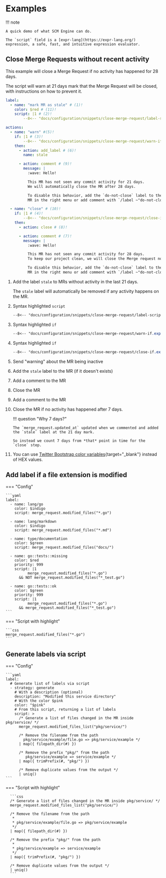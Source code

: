 # Examples

!!! note

    A quick demo of what SCM Engine can do.

    The `script` field is a [expr-lang](https://expr-lang.org/) expression, a safe, fast, and intuitive expression evaluator.

## Close Merge Requests without recent activity

This example will close a Merge Request if no activity has happened for 28 days.

The script will warn at 21 days mark that the Merge Request will be closed, with instructions on how to prevent it.

```{.yaml linenums=1}
label:
  - name: "mark MR as stale" # (1)!
    color: $red # (11)!
    script: |1 # (2)!
        --8<-- "docs/configuration/snippets/close-merge-request/label-script.expr"

actions:
  - name: "warn" #(5)!
    if: |1 # (3)!
        --8<-- "docs/configuration/snippets/close-merge-request/warn-if.expr"
    then:
      - action: add_label # (6)!
        name: stale

      - action: comment # (9)!
        message: |
          :wave: Hello!

          This MR has not seen any commit activity for 21 days.
          We will automatically close the MR after 28 days.

          To disable this behavior, add the `do-not-close` label to the
          MR in the right menu or add comment with `/label ~"do-not-close"`

  - name: "close" # (10)!
    if: |1 # (4)!
        --8<-- "docs/configuration/snippets/close-merge-request/close-if.expr"
    then:
      - action: close # (8)!

      - action: comment # (7)!
        message: |
          :wave: Hello!

          This MR has not seen any commit activity for 28 days.
          To keep our project clean, we will close the Merge request now.

          To disable this behavior, add the `do-not-close` label to the
          MR in the right menu or add comment with `/label ~"do-not-close"`
```

1. Add the label `stale` to MRs without activity in the last 21 days.

    The `stale` label will automatically be removed if any activity happens on the MR.

2. Syntax highlighted `script`

    ```css
    --8<-- "docs/configuration/snippets/close-merge-request/label-script.expr"
    ```

3. Syntax highlighted `if`

    ```css
    --8<-- "docs/configuration/snippets/close-merge-request/warn-if.expr"
    ```

4. Syntax highlighted `if`

    ```css
    --8<-- "docs/configuration/snippets/close-merge-request/close-if.expr"
    ```

5. Send "warning" about the MR being inactive
6. Add the `stale` label to the MR (if it doesn't exists)
7. Add a comment to the MR
8. Close the MR
9. Add a comment to the MR
10. Close the MR if no activity has happened after 7 days.

    !!! question "Why 7 days?"

        The `merge_request.updated_at` updated when we commented and added the `stale` label at the 21 day mark.

        So instead we count 7 days from *that* point in time for the `close` step.

11. You can use [Twitter Bootstrap color variables](https://getbootstrap.com/docs/5.3/customize/color/#all-colors){target="_blank"} instead of HEX values.

## Add label if a file extension is modified

=== "Config"

    ```yaml
    label:
      - name: lang/go
        color: $indigo
        script: merge_request.modified_files("*.go")

      - name: lang/markdown
        color: $indigo
        script: merge_request.modified_files("*.md")

      - name: type/documentation
        color: $green
        script: merge_request.modified_files("docs/")

      - name: go::tests::missing
        color: $red
        priority: 999
        script: |1
              merge_request.modified_files("*.go")
          && NOT merge_request.modified_files("*_test.go")

      - name: go::tests::ok
        color: $green
        priority: 999
        script: |1
              merge_request.modified_files("*.go")
          && merge_request.modified_files("*_test.go")
    ```

=== "Script with highlight"

    ```css
    merge_request.modified_files("*.go")
    ```

## Generate labels via script

=== "Config"

    ```yaml
    label:
      # Generate list of labels via script
      - strategy: generate
        # With a description (optional)
        description: "Modified this service directory"
        # With the color $pink
        color: "$pink"
        # From this script, returning a list of labels
        script: >
          /* Generate a list of files changed in the MR inside pkg/service/ */
          merge_request.modified_files_list("pkg/service/")

          /* Remove the filename from the path
            pkg/service/example/file.go => pkg/service/example */
          | map({ filepath_dir(#) })

          /* Remove the prefix "pkg/" from the path
             pkg/service/example => service/example */
          | map({ trimPrefix(#, "pkg/") })

          /* Remove duplicate values from the output */
          | uniq()
    ```

=== "Script with highlight"

      ```css
      /* Generate a list of files changed in the MR inside pkg/service/ */
      merge_request.modified_files_list("pkg/service/")

      /* Remove the filename from the path
       *
       * pkg/service/example/file.go => pkg/service/example
       */
      | map({ filepath_dir(#) })

      /* Remove the prefix "pkg/" from the path
       *
       * pkg/service/example => service/example
       */
      | map({ trimPrefix(#, "pkg/") })

      /* Remove duplicate values from the output */
      | uniq()
      ```

